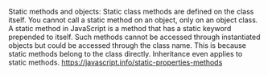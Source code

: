 Static methods and objects:
Static class methods are defined on the class itself.
You cannot call a static method on an object, only on an object class.
A static method in JavaScript is a method that has a static keyword prepended to itself.
Such methods cannot be accessed through instantiated objects but could be accessed through the class name.
This is because static methods belong to the class directly. Inheritance even applies to static methods.
https://javascript.info/static-properties-methods
